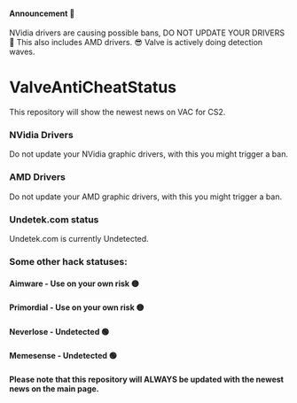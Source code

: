 #### Announcement 📢
NVidia drivers are causing possible bans, DO NOT UPDATE YOUR DRIVERS 🔴
This also includes AMD drivers. 😎 Valve is actively doing detection waves.

# ValveAntiCheatStatus
This repository will show the newest news on VAC for CS2.


### NVidia Drivers
Do not update your NVidia graphic drivers, with this you might trigger a ban.

### AMD Drivers
Do not update your AMD graphic drivers, with this you might trigger a ban.

### Undetek.com status
Undetek.com is currently Undetected.

### Some other hack statuses:
#### Aimware - Use on your own risk 🟡
#### Primordial - Use on your own risk 🟡
#### Neverlose - Undetected 🟢
#### Memesense - Undetected 🟢

#### Please note that this repository will ALWAYS be updated with the newest news on the main page.
